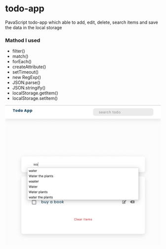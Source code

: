 # todo-app

PavaScript todo-app which able to add, edit, delete, search items and save the data in the local storage

### Mathod I used

- filter()
- match()
- forEach()
- createAttribute()
- setTimeout()
- new RegExp()
- JSON.parse()
- JSON.stringify()
- localStorage.getItem()
- localStorage.setItem()

![demo](public/todo-app.gif)
